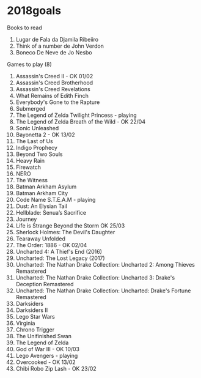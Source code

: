# 2018goals

Books to read

1. Lugar de Fala da Djamila Ribeiiro
2. Think of a number de John Verdon
3. Boneco De Neve de Jo Nesbo

Games to play (8)
1. Assassin's Creed II - OK 01/02
2. Assassin's Creed Brotherhood
3. Assassin's Creed  Revelations
4. What Remains of Edith Finch
5. Everybody's Gone to the Rapture
6. Submerged
7. The Legend of Zelda Twilight Princess - playing
8. The Legend of Zelda Breath of the Wild - OK 22/04
9. Sonic Unleashed 
10. Bayonetta 2 - OK 13/02
11. The Last of Us
12. Indigo Prophecy
13. Beyond Two Souls
14. Heavy Rain
15. Firewatch
16. NERO
17. The Witness
18. Batman Arkham Asylum
19. Batman Arkham City
20. Code Name S.T.E.A.M - playing
21. Dust: An Elysian Tail
22. Hellblade: Senua’s Sacrifice
23. Journey
24. Life is Strange Beyond the Storm OK 25/03
25. Sherlock Holmes: The Devil's Daughter
26. Tearaway Unfolded
27. The Order: 1886 - OK 02/04
28. Uncharted 4: A Thief's End (2016)
29. Uncharted: The Lost Legacy (2017)
30. Uncharted: The Nathan Drake Collection: Uncharted 2: Among Thieves Remastered
31. Uncharted: The Nathan Drake Collection: Uncharted 3: Drake's Deception Remastered
32. Uncharted: The Nathan Drake Collection: Uncharted: Drake's Fortune Remastered 
33. Darksiders
34. Darksiders II
35. Lego Star Wars
36. Virginia
37. Chrono Trigger
38. The Unifinished Swan
39. The Legend of Zelda
40. God of War III - OK 10/03
50. Lego Avengers - playing
51. Overcooked - OK 13/02
52. Chibi Robo Zip Lash - OK 23/02

